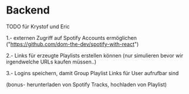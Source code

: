 # Backend
TODO für Krystof und Eric

1.- externen Zugriff auf Spotify Accounts ermöglichen ("https://github.com/dom-the-dev/spotify-with-react")

2.- Links für erzeugte Playlists erstellen können (nur simulieren bevor wir irgendwelche URLs kaufen müssen..)

3.- Logins speichern, damit Group Playlist Links für User aufrufbar sind


(bonus- herunterladen von Spotify Tracks, hochladen von Playlist)

